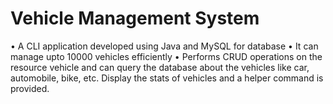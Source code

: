 # Vehicle Management System

• A CLI application developed using Java and MySQL for
database
• It can manage upto 10000 vehicles efficiently
• Performs CRUD operations on the resource vehicle and can
query the database about the vehicles like car, automobile,
bike, etc. Display the stats of vehicles and a helper command
is provided.
